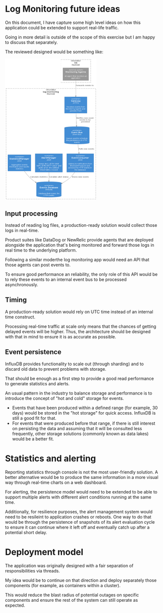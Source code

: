 # Log Monitoring future ideas
On this document, I have capture some high level ideas on how this application could be extended to support real-life traffic.

Going in more detail is outside of the scope of this exercise but I am happy to discuss that separately.

The reviewed designed would be something like:

<img src="diagram.png" alt="C4 Container diagram" width="300"/>

## Input processing
Instead of reading log files, a production-ready solution would collect those logs in real-time.

Product suites like DataDog or NewRelic provide agents that are deployed alongside the application that's being monitored and forward those logs in real time to the underlying platform.

Following a similar moderthe log monitoring app would need an API that those agents can post events to.

To ensure good performance an reliability, the only role of this API would be to rely these events to an internal event bus to be processed asynchronously.

## Timing
A production-ready solution would rely on UTC time instead of an internal time construct.

Processing real-time traffic at scale only means that the chances of getting delayed events will be higher. Thus, the architecture should be designed with that in mind to ensure it is as accurate as possible.

## Event persistence
InfluxDB provides functionality to scale out (through sharding) and to discard old data to prevent problems with storage.

That should be enough as a first step to provide a good read performance to generate statistics and alerts.

An usual pattern in the industry to balance storage and performance is to introduce the concept of "hot and cold" storage for events.

* Events that have been produced within a defined range (for example, 30 days) would be stored in the "hot storage" for quick access. InfluxDB is still a good fit for that.
* For events that were produced before that range, if there is still interest on persisting the data and assuming that it will be consulted less frequently, other storage solutions (commonly known as data lakes) would be a better fit.

# Statistics and alerting
Reporting statistics through console is not the most user-friendly solution. A better alternative would be to produce the same information in a more visual way through real-time charts on a web dashboard.

For alerting, the persistence model would need to be extended to be able to support multiple alerts with different alert conditions running at the same time.

Additionally, for resilience purposes, the alert management system would need to be resileint to application crashes or reboots. One way to do that would be through the persistence of snapshots of its alert evaluation cycle to ensure it can continue where it left off and eventually catch up after a potential short delay.

# Deployment model
The application was originally designed with a fair separation of responsibilities via threads.

My idea would be to continue on that direction and deploy separately those components (for example, as containers within a cluster).

This would reduce the blast radius of potential outages on specific components and ensure the rest of the system can still operate as expected.